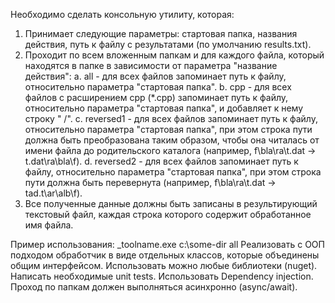 Необходимо сделать консольную утилиту, которая:
  1. Принимает следующие параметры: стартовая папка, названия действия, путь к файлу с результатами (по умолчанию results.txt).
  2. Проходит по всем вложенным папкам и для каждого файла, который находятся в папке в зависимости от параметра "название действия":
      a. all - для всех файлов запоминает путь к файлу, относительно параметра "стартовая папка".
      b. срр - для всех файлов с расширением срр (*.срр) запоминает путь к файлу, относительно параметра "стартовая папка", 
         и добавляет к нему строку " /".
      c. reversed1 - для всех файлов запоминает путь к файлу, относительно параметра "стартовая папка", при этом строка пути 
         должна быть преобразована таким образом, чтобы она читалась от имени файла до родительского каталога 
         (например, f\bla\ra\t.dat -> t.dat\ra\bla\f).
      d. reversed2 - для всех файлов запоминает путь к файлу, относительно параметра "стартовая папка", при этом строка пути 
         должна быть перевернута (например, f\bla\ra\t.dat -> tad.t\ar\alb\f).
  3. Все полученные данные должны быть записаны в результирующий текстовый файл, каждая строка которого содержит обработанное имя файла.

Пример использования: _toolname.exe c:\some-dir all
Реализовать с ООП подходом обработчик в виде отдельных классов, которые объединены общим интерфейсом.
Использовать можно любые библиотеки (nuget).
Написать необходимые unit tests. Использовать Dependency injection. Проход по папкам должен выполняться асинхронно (async/await).
